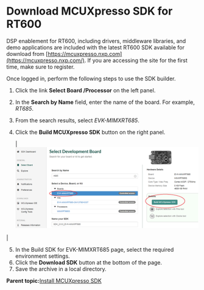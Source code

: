# Download MCUXpresso SDK for RT600

DSP enablement for RT600, including drivers, middleware libraries, and demo applications are included with the latest RT600 SDK available for download from [https://mcuxpresso.nxp.com](https://mcuxpresso.nxp.com/). If you are accessing the site for the first time, make sure to register.

Once logged in, perform the following steps to use the SDK builder.

1.  Click the link **Select Board /Processor** on the left panel.
2.  In the **Search by Name** field, enter the name of the board. For example, *RT685*.
3.  From the search results, select *EVK-MIMXRT685*.
4.  Click the **Build MCUXpresso SDK** button on the right panel.

    |![](../images/image17.png "Select development board")

|

5.  In the Build SDK for EVK-MIMXRT685 page, select the required environment settings.
6.  Click the **Download SDK** button at the bottom of the page.
7.  Save the archive in a local directory.

**Parent topic:**[Install MCUXpresso SDK](../topics/install_mcuxpresso_sdk.md)

